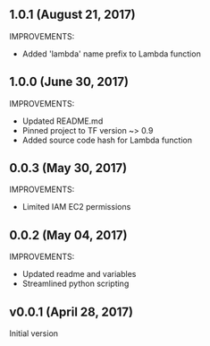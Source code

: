 ## 1.0.1 (August 21, 2017)

IMPROVEMENTS:
* Added 'lambda' name prefix to Lambda function


## 1.0.0 (June 30, 2017)

IMPROVEMENTS:
* Updated README.md
* Pinned project to TF version ~> 0.9
* Added source code hash for Lambda function


## 0.0.3 (May 30, 2017)

IMPROVEMENTS:
* Limited IAM EC2 permissions


## 0.0.2 (May 04, 2017)

IMPROVEMENTS:
* Updated readme and variables
* Streamlined python scripting


## v0.0.1 (April 28, 2017)

Initial version


